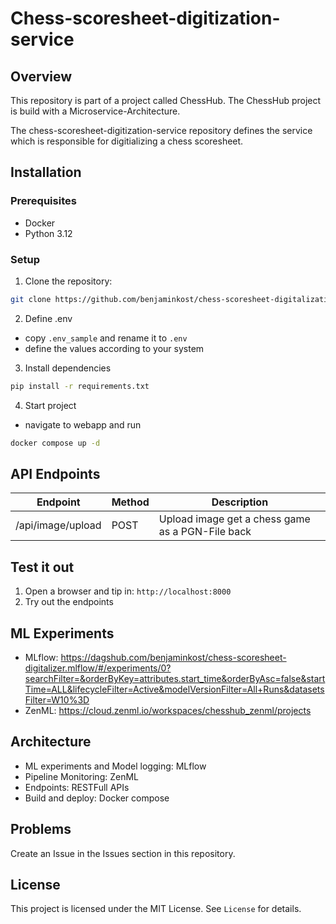 # Chess-scoresheet-digitization-service
## Overview
This repository is part of a project called ChessHub. The ChessHub project is build with a Microservice-Architecture.

The chess-scoresheet-digitization-service repository defines the service which is responsible for digitializing a chess scoresheet.
## Installation
### Prerequisites
- Docker
- Python 3.12
### Setup
1. Clone the repository:
```bash
git clone https://github.com/benjaminkost/chess-scoresheet-digitalization-service.git
```
2. Define .env
- copy `.env_sample` and rename it to `.env`
- define the values according to your system
3. Install dependencies
```bash
pip install -r requirements.txt
```
4. Start project
- navigate to webapp and run
```bash
docker compose up -d
```

## API Endpoints

| Endpoint          | Method | Description                                      |
| ----------------- | ------ | ------------------------------------------------ |
| /api/image/upload | POST   | Upload image get a chess game as a PGN-File back |
## Test it out
 1. Open a browser and tip in: `http://localhost:8000` 
 2. Try out the endpoints
## ML Experiments
- MLflow: https://dagshub.com/benjaminkost/chess-scoresheet-digitalizer.mlflow/#/experiments/0?searchFilter=&orderByKey=attributes.start_time&orderByAsc=false&startTime=ALL&lifecycleFilter=Active&modelVersionFilter=All+Runs&datasetsFilter=W10%3D
- ZenML: https://cloud.zenml.io/workspaces/chesshub_zenml/projects
## Architecture
- ML experiments and Model logging: MLflow
- Pipeline Monitoring: ZenML
- Endpoints: RESTFull APIs
- Build and deploy: Docker compose
## Problems
Create an Issue in the Issues section in this repository.
## License
This project is licensed under the MIT License. See `License` for details.
